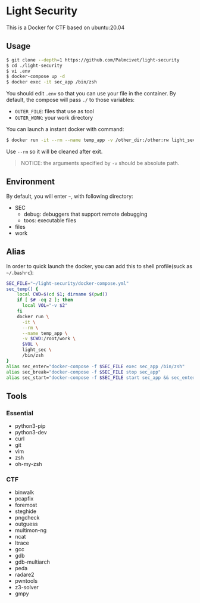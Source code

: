 # Light Security

This is a Docker for CTF based on ubuntu:20.04

## Usage

```bash
$ git clone --depth=1 https://github.com/Palmcivet/light-security
$ cd ./light-security
$ vi .env
$ docker-compose up -d
$ docker exec -it sec_app /bin/zsh
```

You should edit `.env` so that you can use your file in the container. By default, the compose will pass `./` to those variables:

- `OUTER_FILE`: files that use as tool
- `OUTER_WORK`: your work directory

You can launch a instant docker with command:

```bash
$ docker run -it --rm --name temp_app -v /other_dir:/other:rw light_sec /bin/zsh
```

Use `--rm` so it will be cleaned after exit.

> NOTICE: the arguments specified by `-v` should be absolute path.

## Environment

By default, you will enter `~`, with following directory:

- SEC
    - debug: debuggers that support remote debugging
    - toos: executable files
- files
- work

## Alias

In order to quick launch the docker, you can add this to shell profile(suck as `~/.bashrc`):

```bash
SEC_FILE="~/light-security/docker-compose.yml"
sec_temp() {
    local CWD=$(cd $1; dirname $(pwd))
    if [ $# -eq 2 ]; then
      local VOL="-v $2"
    fi
    docker run \
      -it \
      --rm \
      --name temp_app \
      -v $CWD:/root/work \
      $VOL \
      light_sec \
      /bin/zsh
}
alias sec_enter="docker-compose -f $SEC_FILE exec sec_app /bin/zsh"
alias sec_break="docker-compose -f $SEC_FILE stop sec_app"
alias sec_start="docker-compose -f $SEC_FILE start sec_app && sec_enter"
```

## Tools
### Essential
- python3-pip
- python3-dev
- curl
- git
- vim
- zsh
- oh-my-zsh

### CTF
- binwalk
- pcapfix
- foremost
- steghide
- pngcheck
- outguess
- multimon-ng
- ncat
- ltrace
- gcc
- gdb
- gdb-multiarch
- peda
- radare2
- pwntools
- z3-solver
- gmpy
